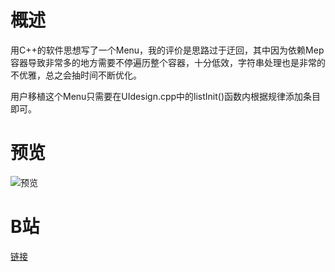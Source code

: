 <!--
 * @Author: feoar feoar@outlook.com
 * @Date: 2023-06-30 22:54:03
 * @LastEditors: feoar feoar@outlook.com
 * @LastEditTime: 2023-07-01 17:47:44
 * @FilePath: /Menu_SSD1327_S3/README.md
 * @Description: 
-->
# 概述
用C++的软件思想写了一个Menu，我的评价是思路过于迂回，其中因为依赖Mep容器导致非常多的地方需要不停遍历整个容器，十分低效，字符串处理也是非常的不优雅，总之会抽时间不断优化。

用户移植这个Menu只需要在UIdesign.cpp中的listInit()函数内根据规律添加条目即可。

# 预览
![预览](https://imgforfeoar-1312132618.cos.ap-shanghai.myqcloud.com/Blog_update/202307011745068.jpg)

# B站
[链接](https://www.bilibili.com/video/BV1Ph411A7j6)